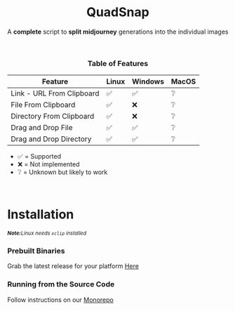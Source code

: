 <div align="center">
  <h1>QuadSnap</h1>

  A **complete** script to **split midjourney** generations into the individual images

  <br/>
  <h3>Table of Features</h3>

  | Feature                    | Linux | Windows | MacOS |
  | -------------------------- | ----- | ------- | ----- |
  | Link - URL From Clipboard  | ✅    | ✅      | ❔    |
  | File From Clipboard        | ✅    | ❌      | ❔    |
  | Directory From Clipboard   | ✅    | ❌      | ❔    |
  | Drag and Drop File         | ✅    | ✅      | ❔    |
  | Drag and Drop Directory    | ✅    | ✅      | ❔    |

</div>

- ✅ = Supported
- ❌ = Not implemented
- ❔ = Unknown but likely to work

<br/>

# Installation

<sub><i><b>Note:</b>Linux needs `xclip` installed</i></sub>

### Prebuilt Binaries
Grab the latest release for your platform [Here](https://github.com/BrokenSource/QuadSnap/releases/latest)

### Running from the Source Code
Follow instructions on our [Monorepo](https://github.com/BrokenSource/BrokenSource)
